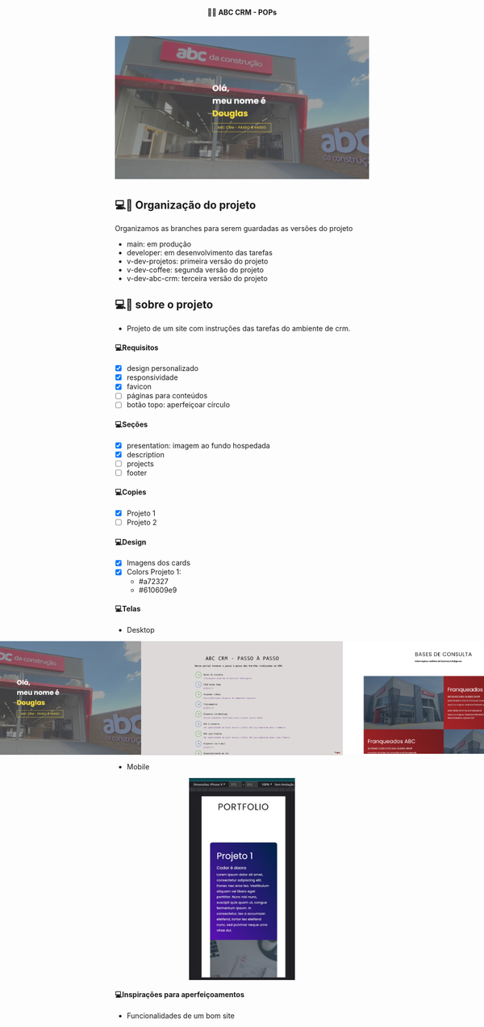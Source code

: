 <h4 align="center"> 
	 🚀🚧 ABC CRM - POPs
</h4>

<h1 align="center">
    <img alt="Portfólio" title="#Portfólio" src="./.github/abc-desktop-1.jpg" />
</h1> 

## 💻🔖 Organização do projeto 

Organizamos as branches para serem guardadas as versões do projeto
- main: em produção
- developer: em desenvolvimento das tarefas
- v-dev-projetos: primeira versão do projeto
- v-dev-coffee: segunda versão do projeto
- v-dev-abc-crm: terceira versão do projeto

## 💻🔖 sobre o projeto 

- Projeto de um site com instruções das tarefas do ambiente de crm.

#### 💻Requisitos

- [x] design personalizado
- [x] responsividade
- [x] favicon
- [ ] páginas para conteúdos
- [ ] botão topo: aperfeiçoar círculo

#### 💻Seções

- [x] presentation: imagem ao fundo hospedada
- [x] description
- [ ] projects
- [ ] footer

#### 💻Copies

- [x] Projeto 1
- [ ] Projeto 2

#### 💻Design

- [x] Imagens dos cards  
- [x] Colors Projeto 1:
    - #a72327 
    - #610609e9

#### 💻Telas

- Desktop

<p align="center" style="display: flex; align-items: flex-start; justify-content: center;">
    <img alt="Portfólio" title="#Portfólio" src="./.github/abc-desktop-1.jpg" width="400px"/>
    <img alt="Portfólio" title="#Portfólio" src="./.github/abc-desktop-2.jpg" width="400px"/>
    <img alt="Portfólio" title="#Portfólio" src="./.github/abc-desktop-3.jpg" width="400px"/>
</p>

- Mobile

<p align="center" style="display: flex; align-items: flex-start; justify-content: center;">
    <img alt="Portfólio" title="#Portfólio" src="./.github/mobile-1.jpg" height="400px"/>
</p>

#### 💻Inspirações para aperfeiçoamentos  

- Funcionalidades de um bom site